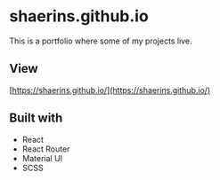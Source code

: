 # shaerins.github.io

This is a portfolio where some of my projects live.

## View

[https://shaerins.github.io/](https://shaerins.github.io/)

## Built with
* React
* React Router
* Material UI
* SCSS
